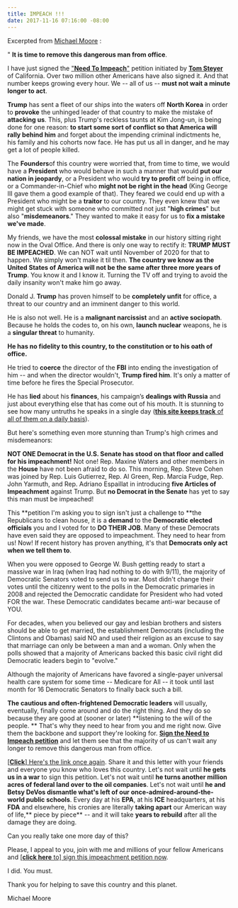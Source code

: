 ```yaml
---
title: IMPEACH !!!
date: 2017-11-16 07:16:00 -08:00
---
```


Excerpted from [Michael Moore](https://michaelmoore.com/) :

"  **It is time to remove this dangerous man from office**.‬

I have just signed the ["**Need To Impeach**"](https://www.needtoimpeach.com/) petition initiated by [**Tom Steyer**](https://en.wikipedia.org/wiki/Tom_Steyer) of California. Over two million other Americans have also signed it. And that number keeps growing every hour. We -- all of us -- **must not wait a minute longer to act**.‬

**Trump** has sent a fleet of our ships into the waters off **North Korea** in order to **provoke** the unhinged leader of that country to make the mistake of **attacking us**. This, plus Trump's reckless taunts at Kim Jong-un, is being done for one reason: **to start some sort of conflict so that America will rally behind him** and forget about the impending criminal indictments he, his family and his cohorts now face. He has put us all in danger, and he may get a lot of people killed.‬

‪The **Founders**of this country were worried that, from time to time, we would have a **President** who would behave in such a manner that would **put our nation in jeopardy**, or a President who would **try to profit** off being in office, or a Commander-in-Chief who **might not be right in the head** (King George III gave them a good example of that). They feared we could end up with a President who might be a **traitor** to our country. They even knew that we might get stuck with someone who committed not just "**high crimes**" but also "**misdemeanors**." They wanted to make it easy for us to **fix a mistake we've made**.

‪My friends, we have the most **colossal mistake** in our history sitting right now in the Oval Office. And there is only one way to rectify it: **TRUMP MUST BE IMPEACHED**. We can NOT wait until November of 2020 for that to happen. We simply won't make it til then. **The country we know as the United States of America will not be the same after three more years of Trump**. You know it and I know it. Turning the TV off and trying to avoid the daily insanity won't make him go away.‬

‪Donald J. **Trump** has proven himself to be **completely unfit** for office, a threat to our country and an imminent danger to this world.‬

‪He is also not well. He is a **malignant narcissist** and an **active sociopath**. Because he holds the codes to, on his own, **launch nuclear** weapons, he is a **singular threat** to humanity.‬

**‪He has no fidelity to this country, to the constitution or to his oath of office.**‬

‪He tried to **coerce** the director of the **FBI** into ending the investigation of him -- and when the director wouldn't, **Trump fired him**. It's only a matter of time before he fires the Special Prosecutor.‬

‪He has **lied** about his **finances**, his campaign’s **dealings with Russia** and just about everything else that has come out of his mouth. It is stunning to see how many untruths he speaks in a single day ([**this site keeps track** of all of them on a daily basis](https://www.washingtonpost.com/graphics/politics/trump-claims-database/?utm_term=.fd0d5b4335f0)).‬

‪But here's something even more stunning than Trump's high crimes and misdemeanors:‬

**‪NOT ONE Democrat in the U.S. Senate has stood on that floor and called for his impeachment!** Not one! Rep. Maxine Waters and other members in the **House** have not been afraid to do so. This morning, Rep. Steve Cohen was joined by Rep. Luis Gutierrez, Rep. Al Green, Rep. Marcia Fudge, Rep. John Yarmuth, and Rep. Adriano Espaillat in introducing **five Articles of Impeachment** against Trump. But **no Democrat in the Senate** has yet to say this man must be impeached!‬

‪This **petition I'm asking you to sign isn't just a challenge to **the Republicans to clean house, it is a **demand** to the **Democratic elected officials** you and I voted for to **DO THEIR JOB**. Many of these Democrats have even said they are opposed to impeachment. They need to hear from us! Now! If recent history has proven anything, it's that **Democrats only act when we tell them to**.‬

‪When you were opposed to George W. Bush getting ready to start a massive war in Iraq (when Iraq had nothing to do with 9/11), the majority of Democratic Senators voted to send us to war.‬ Most didn't change their votes until the citizenry went to the polls in the Democratic primaries in 2008 and rejected the Democratic candidate for President who had voted FOR the war. These Democratic candidates became anti-war because of YOU.

‪For decades, when you believed our gay and lesbian brothers and sisters should be able to get married, the establishment Democrats (including the Clintons and Obamas) said NO and used their religion as an excuse to say that marriage can only be between a man and a woman. Only when the polls showed that a majority of Americans backed this basic civil right did Democratic leaders begin to "evolve."‬

‪Although the majority of Americans have favored a single-payer universal health care system for some time -- Medicare for All -- it took until last month for 16 Democratic Senators to finally back such a bill.‬

**‪The cautious and often-frightened Democratic leaders** will usually, eventually, finally come around and do the right thing. And they do so because they are good at (sooner or later) **listening to the will of the people.‬
**
‪That's why they need to hear from you and me right now. Give them the backbone and support they're looking for. [**Sign the Need to Impeach petition**](https://www.needtoimpeach.com/) and let them see that the majority of us can't wait any longer to remove this dangerous man from office.‬

[[**Click**] ‪Here's the link once again](https://www.needtoimpeach.com/). Share it and this letter with your friends and everyone you know who loves this country. Let's not wait until **he gets us in a war** to sign this petition. Let's not wait until **he turns another million acres of federal land over to the oil companies**. Let's not wait until **he and Betsy DeVos dismantle what's left of our once-admired-around-the-world public schools**. Every day at his **EPA**, at his **ICE** headquarters, at his **FDA** and elsewhere, his cronies are literally **taking apart** our American way of life,** piece by piece** -- and it will take **years to rebuild** after all the damage they are doing.‬

‪Can you really take one more day of this?‬

‪Please, I appeal to you, join with me and millions of your fellow Americans and [[**click here** to] sign this impeachment petition now](www.needtoimpeach.com‬). 

‪I did. You must.‬

‪Thank you for helping to save this country and this planet.‬

‪Michael Moore‬